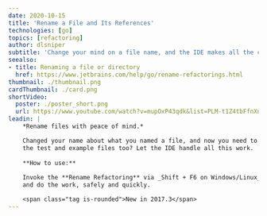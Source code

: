 ```yaml
---
date: 2020-10-15
title: 'Rename a File and Its References'
technologies: [go]
topics: [refactoring]
author: dlsniper
subtitle: 'Change your mind on a file name, and the IDE makes all the changes for you.'
seealso:
- title: Renaming a file or directory
  href: https://www.jetbrains.com/help/go/rename-refactorings.html
thumbnail: ./thumbnail.png
cardThumbnail: ./card.png
shortVideo:
  poster: ./poster_short.png
  url: https://www.youtube.com/watch?v=mupOxP43qdk&list=PLM-t1Z4tbFfnXnghmtk6WVz10_pivOw25&index=20&t=0s
leadin: |
    *Rename files with peace of mind.*

    Changed your name about what you named a file, and now you need to rename
    the test and example files too? Let the IDE handle all this work.
  
    **How to use:**
    
    Invoke the **Rename Refactoring** via _Shift + F6 on Windows/Linux_ or _⇧ + F6 on macOS_,
    and do the work, safely and quickly.

    <span class="tag is-rounded">New in 2017.3</span>
---
```

